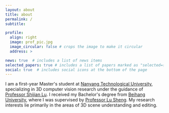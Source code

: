 ```yaml
---
layout: about
title: about
permalink: /
subtitle:

profile:
  align: right
  image: prof_pic.jpg
  image_circular: false # crops the image to make it circular
  address: >

news: true  # includes a list of news items
selected_papers: true # includes a list of papers marked as "selected={true}"
social: true  # includes social icons at the bottom of the page
---
```


I am a first-year Master's student at [Nanyang Technological University](https://www.ntu.edu.sg/), specializing in 3D computer vision research under the guidance of [Professor Shijian Lu](https://personal.ntu.edu.sg/shijian.lu/). I received my Bachelor's degree from [Beihang University](https://ev.buaa.edu.cn/), where I was supervised by [Professor Lu Sheng](https://lucassheng.github.io/). My research interests lie primarily in the areas of 3D scene understanding and editing.
